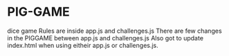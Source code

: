 # PIG-GAME
dice game
Rules are inside app.js and challenges.js
There are few changes in the PIGGAME between app.js and challenges.js
Also got to update index.html when using eitheir app.js or challenges.js.
